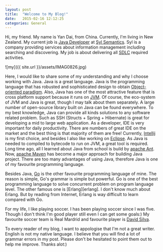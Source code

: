 ```yaml
---
layout: post
title:  "Welcome to My Blog!"
date:   2015-02-16 12:12:25
categories: General
---
```


Hi, my friend. My name is Yan Dai, from China. Currently, I'm living in New Zealand. My current job is [Java Developer][jd] at [Syl Semantics][syl]. Syl is a company providing services about information management including searching and discovering. My job is about delivering all [SDLC][sdlc] required activities. 

![my]({{ site.url }}/assets/IMAG0826.jpg)


Here, I would like to share some of my understanding and why I choose working with Java. Java is a great language. Java is the programming language that has robusted and sophisticated design to obtain [Object-oriented paradigm][oo]. Also, Java has one of the most attractive feature that is cross platform support because it runs on [JVM][jvm]. Of course, the eco-system of JVM and Java is great, though I may talk about them separately. A large number of open-source library built on Java can be found everywhere. To my best knowledge, Java can provide all kinds solutions to any software related problem. Such as SSH (Structs + Spring + Hibernate) is great for developing a mid to large web application. As a developer, IDE is very important for daily productivity. There are numbers of great IDE on the market and the best thing is that majority of them are free! Currently, [Intellij][intellij] is my first choice, and besides I also like working on [Eclipse][eclipse]. As Java is needed to compiled to bytecode to run on JVM, a great tool is required. Long time ago, all I learned about Java from school is build by [apache Ant][ant]. Now, [apache Maven][maven] has become a major approach for building Java project. There are too many advantages of using Java, therefore Java is one of my favourite programming language. 

Besides Java, [Go][golang] is the other favourite programming language of mine. The reason is simple, Go's grammar is simple but powerful. Go is one of the best programming language to solve concurrent problem on program language level. The other famous one is [Erlang][erlang]. I don't know much about Erlang. But by reading from Internet, Erlang is way difficult to learn compared with Go.

For my life, I like playing soccer. I has been playing soccer since I was five. Though I don't think I'm good player still even I can get some goals:) My favourite soccer team is Real Mardrid and favourite player is [David Silva][davidsilva].

To every reader of my blog, I want to appologise that I'm not a great writer. English is not my native language. I believe that you will find a lot of grammar errors in my post. Please don't be hesitated to point them out to help me improve. Thanks alot:)



[syl]: 		   http://www.sylresearch.co.nz/
[jd]:		   https://www.youtube.com/watch?v=IMs_HbKZJqg
[sdlc]:        http://en.wikipedia.org/wiki/Systems_development_life_cycle
[oo]:          http://en.wikipedia.org/wiki/Object-oriented_programming
[jvm]:		   http://en.wikipedia.org/wiki/Java_virtual_machine
[intellij]:    https://www.jetbrains.com/idea/
[eclipse]:     https://eclipse.org/
[golang]:      https://golang.org/
[davidsilva]:  https://www.youtube.com/watch?v=w0Kr_Yq0w50
[maven]:       http://maven.apache.org/
[ant]:         http://ant.apache.org/
